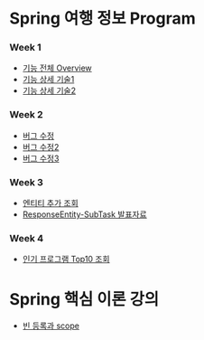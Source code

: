 # Spring 여행 정보 Program
### Week 1 
* [기능 전체 Overview](https://github.com/minchjung/SpringStudy/wiki/%EA%B8%B0%EB%8A%A5-%EC%A0%84%EC%B2%B4-Overview)  
* [기능 상세 기술1](https://github.com/minchjung/SpringStudy/wiki/%EA%B8%B0%EB%8A%A5-%EC%83%81%EC%84%B8-%EA%B8%B0%EC%88%A01)  
* [기능 상세 기술2](https://github.com/minchjung/SpringStudy/wiki/%EA%B8%B0%EB%8A%A5-%EC%83%81%EC%84%B8-%EA%B8%B0%EC%88%A02)  
### Week 2   
* [버그 수정](https://github.com/minchjung/SpringStudy/wiki/%EB%B2%84%EA%B7%B8-%EC%88%98%EC%A0%95)    
* [버그 수정2](https://github.com/minchjung/SpringStudy/wiki/%EB%B2%84%EA%B7%B8-%EC%88%98%EC%A0%9502)   
* [버그 수정3](https://github.com/minchjung/SpringStudy/wiki/%EB%B2%84%EA%B7%B8-%EC%88%98%EC%A0%9503)   
### Week 3    
* [엔티티 추가 조회 ](https://github.com/minchjung/SpringStudy/wiki/Entity-%EC%A1%B0%ED%9A%8C-%EA%B8%B0%EB%8A%A5-%EC%B6%94%EA%B0%80)  
* [ResponseEntity-SubTask 발표자료](https://github.com/minchjung/SpringStudy/wiki/ResponseEntity(SubTask01))  
### Week 4 
* [인기 프로그램 Top10 조회]()  
# Spring 핵심 이론 강의 
* [빈 등록과 scope](https://github.com/minchjung/SpringStudy/wiki/%EB%B9%88-%EB%93%B1%EB%A1%9D%EA%B3%BC-Scope)    
